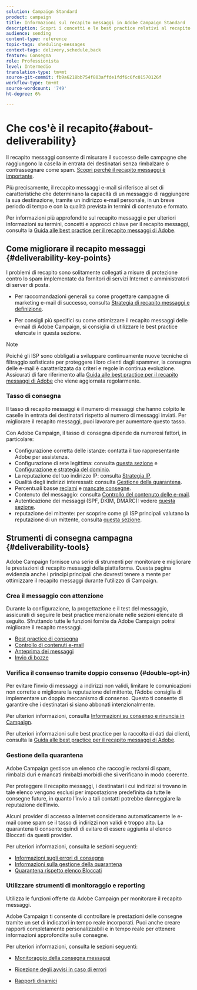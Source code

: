 ```yaml
---
solution: Campaign Standard
product: campaign
title: Informazioni sul recapito messaggi in Adobe Campaign Standard
description: Scopri i concetti e le best practice relativi al recapito messaggi e gli strumenti offerti da Adobe Campaign Standard per ottimizzare l’invio delle consegne.
audience: sending
content-type: reference
topic-tags: sheduling-messages
context-tags: delivery,schedule,back
feature: Consegna
role: Professionista
level: Intermedio
translation-type: tm+mt
source-git-commit: fb9a6218bb754f803affde1fdf6c6fc01570126f
workflow-type: tm+mt
source-wordcount: '749'
ht-degree: 6%

---
```



# Che cos&#39;è il recapito{#about-deliverability}

Il recapito messaggi consente di misurare il successo delle campagne che raggiungono la casella in entrata dei destinatari senza rimbalzare o contrassegnare come spam. [Scopri perché il recapito messaggi è importante](https://experienceleague.adobe.com/docs/deliverability-learn/deliverability-best-practice-guide/deliverability-strategy-and-definition.html#why-deliverability-matters).

Più precisamente, il recapito messaggi e-mail si riferisce al set di caratteristiche che determinano la capacità di un messaggio di raggiungere la sua destinazione, tramite un indirizzo e-mail personale, in un breve periodo di tempo e con la qualità prevista in termini di contenuto e formato. <!--These characteristics fall into four main categories: data quality, message and content, sending infrastructure, and reputation. Together, they form the foundation of a successful email deliverability program.-->

Per informazioni più approfondite sul recapito messaggi e per ulteriori informazioni su termini, concetti e approcci chiave per il recapito messaggi, consulta la [Guida alle best practice per il recapito messaggi di Adobe](https://experienceleague.adobe.com/docs/deliverability-learn/deliverability-best-practice-guide/introduction.html).

## Come migliorare il recapito messaggi {#deliverability-key-points}

I problemi di recapito sono solitamente collegati a misure di protezione contro lo spam implementate da fornitori di servizi Internet e amministratori di server di posta.

* Per raccomandazioni generali su come progettare campagne di marketing e-mail di successo, consulta [Strategia di recapito messaggi e definizione](https://experienceleague.adobe.com/docs/deliverability-learn/deliverability-best-practice-guide/deliverability-strategy-and-definition.html).

* Per consigli più specifici su come ottimizzare il recapito messaggi delle e-mail di Adobe Campaign, si consiglia di utilizzare le best practice elencate in questa sezione.

>[!NOTE]
>
>Poiché gli ISP sono obbligati a sviluppare continuamente nuove tecniche di filtraggio sofisticate per proteggere i loro clienti dagli spammer, la consegna delle e-mail è caratterizzata da criteri e regole in continua evoluzione. Assicurati di fare riferimento alla [Guida alle best practice per il recapito messaggi di Adobe](https://experienceleague.adobe.com/docs/deliverability-learn/deliverability-best-practice-guide/introduction.html) che viene aggiornata regolarmente.

### Tasso di consegna

Il tasso di recapito messaggi è il numero di messaggi che hanno colpito le caselle in entrata dei destinatari rispetto al numero di messaggi inviati. Per migliorare il recapito messaggi, puoi lavorare per aumentare questo tasso.

Con Adobe Campaign, il tasso di consegna dipende da numerosi fattori, in particolare:

* Configurazione corretta delle istanze: contatta il tuo rappresentante Adobe per assistenza.
* Configurazione di rete legittima: consulta [questa sezione](../../sending/using/optimize-delivery.md#network-config) e [Configurazione e strategia del dominio](https://experienceleague.adobe.com/docs/deliverability-learn/deliverability-best-practice-guide/transition-process/infrastructure.html#domain-setup-and-strategy).
* La reputazione del tuo indirizzo IP: consulta [Strategia IP](https://experienceleague.adobe.com/docs/deliverability-learn/deliverability-best-practice-guide/transition-process/infrastructure.html#ip-strategy).
* Qualità degli indirizzi interessati: consulta [Gestione della quarantena](../../sending/using/optimize-delivery.md#quarantine-management).
* Percentuali basse [reclami](https://experienceleague.adobe.com/docs/deliverability-learn/deliverability-best-practice-guide/metrics-for-deliverability/complaints.html) e [mancate consegne](https://experienceleague.adobe.com/docs/deliverability-learn/deliverability-best-practice-guide/metrics-for-deliverability/bounces.html#hard-bounces).
* Contenuto del messaggio: consulta [Controllo del contenuto delle e-mail](../../sending/using/control-email-content.md).
* Autenticazione dei messaggi (SPF, DKIM, DMARC): vedere [questa sezione](https://experienceleague.adobe.com/docs/deliverability-learn/deliverability-best-practice-guide/transition-process/infrastructure.html#authentication).
* reputazione del mittente: per scoprire come gli ISP principali valutano la reputazione di un mittente, consulta [questa sezione](https://experienceleague.adobe.com/docs/deliverability-learn/deliverability-best-practice-guide/internet-service-provider-specifics/overview.html).

## Strumenti di consegna campagna {#deliverability-tools}

Adobe Campaign fornisce una serie di strumenti per monitorare e migliorare le prestazioni di recapito messaggi della piattaforma. Questa pagina evidenzia anche i principi principali che dovresti tenere a mente per ottimizzare il recapito messaggi durante l’utilizzo di Campaign.

### Crea il messaggio con attenzione

Durante la configurazione, la progettazione e il test del messaggio, assicurati di seguire le best practice menzionate nelle sezioni elencate di seguito. Sfruttando tutte le funzioni fornite da Adobe Campaign potrai migliorare il recapito messaggi.

* [Best practice di consegna](../../sending/using/delivery-best-practices.md)
* [Controllo di contenuti e-mail](../../sending/using/control-email-content.md)
* [Anteprima dei messaggi](../../sending/using/previewing-messages.md)
* [Invio di bozze](../../sending/using/sending-proofs.md)

### Verifica il consenso tramite doppio consenso {#double-opt-in}

Per evitare l’invio di messaggi a indirizzi non validi, limitare le comunicazioni non corrette e migliorare la reputazione del mittente, l’Adobe consiglia di implementare un doppio meccanismo di consenso. Questo ti consente di garantire che i destinatari si siano abbonati intenzionalmente.

Per ulteriori informazioni, consulta [Informazioni su consenso e rinuncia in Campaign](../../audiences/using/about-opt-in-and-opt-out-in-campaign.md).

Per ulteriori informazioni sulle best practice per la raccolta di dati dai clienti, consulta la [Guida alle best practice per il recapito messaggi di Adobe](https://experienceleague.adobe.com/docs/deliverability-learn/deliverability-best-practice-guide/first-impressions/address-collection-and-list-growth.html#data-quality-and-hygiene).

### Gestione della quarantena

Adobe Campaign gestisce un elenco che raccoglie reclami di spam, rimbalzi duri e mancati rimbalzi morbidi che si verificano in modo coerente.

Per proteggere il recapito messaggi, i destinatari i cui indirizzi si trovano in tale elenco vengono esclusi per impostazione predefinita da tutte le consegne future, in quanto l’invio a tali contatti potrebbe danneggiare la reputazione dell’invio.

Alcuni provider di accesso a Internet considerano automaticamente le e-mail come spam se il tasso di indirizzi non validi è troppo alto. La quarantena ti consente quindi di evitare di essere aggiunta al elenco Bloccati da questi provider.

Per ulteriori informazioni, consulta le sezioni seguenti:

* [Informazioni sugli errori di consegna](../../sending/using/understanding-delivery-failures.md)
* [Informazioni sulla gestione della quarantena](../../sending/using/understanding-quarantine-management.md)
* [Quarantena rispetto elenco Bloccati](../../sending/using/understanding-quarantine-management.md#quarantine-vs-denylist)

### Utilizzare strumenti di monitoraggio e reporting

Utilizza le funzioni offerte da Adobe Campaign per monitorare il recapito messaggi.

Adobe Campaign ti consente di controllare le prestazioni delle consegne tramite un set di indicatori in tempo reale incorporati. <!--For example, you can check the number of messages that are successfully executed, sent and delivered. You can also verify the number of messages that have been opened and the number of messages/links that have been clicked.-->Puoi anche creare rapporti completamente personalizzabili e in tempo reale per ottenere informazioni approfondite sulle consegne.

Per ulteriori informazioni, consulta le sezioni seguenti:

* [Monitoraggio della consegna messaggi](../../sending/using/monitor-deliverability.md)

   <!--[Monitoring a delivery](../../sending/using/monitoring-a-delivery.md)-->
* [Ricezione degli avvisi in caso di errori](../../sending/using/receiving-alerts-when-failures-happen.md)
* [Rapporti dinamici](../../reporting/using/about-dynamic-reports.md)

<!--## General recommendations

NOT SURE TO KEEP

Here are a few additional recommendations when it comes to deliverability.

### Send to valid addresses {#valid-addresses}

Spammers often use address generators based on lists of frequent names and first names; in addition, they rarely process technical notifications sent back by mail servers. A high rate of invalid addresses is often interpreted as a sign of spam.

Double opt-in mechanisms and effective handling of technical bounce messages make it possible to avoid this.

### Reduce complaint rate {#reduce-complaint-rate}

ISPs usually have a prominent means of reporting a received message as spam. This makes it possible to identify unreliable sources. By rapidly honoring opt-out requests, making regular use of a given list, verifying consent through a double opt-in system, and implementing feedback loops, you can reduce complaint rates.

<!--Sending to honeypot addresses {#honeypot-addresses}
ISPs and other organizations (refer to https://www.projecthoneypot.org/) make use of mailboxes that do not correspond to physical persons but are created simply to trick spammers. These so-called "honey pot" addresses are published on the Web in order to be collected by spambots and thus catch illegitimate senders. The use of a double opt-in mechanism precludes this sort of address being added to a list. When using a third-party list, you must be sure of the methods employed by its maintainer.-->

<!--## Sending on a regular basis {#regular-deliveries}

Spammers make programmed deliveries to maintain their reputation over time. They sometimes need to adapt their marketing plan to meet the best practices imposed by the ISPs and so, after a peak in reputation (ramp-up), they configure regular deliveries.-->
